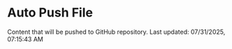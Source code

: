 # Auto Push File

Content that will be pushed to GitHub repository.
Last updated: 07/31/2025, 07:15:43 AM